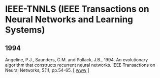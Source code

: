 # IEEE-TNNLS (IEEE Transactions on Neural Networks and Learning Systems)

## 1994

Angeline, P.J., Saunders, G.M. and Pollack, J.B., 1994. An evolutionary algorithm that constructs recurrent neural networks. IEEE Transactions on Neural Networks, 5(1), pp.54-65. [ [www](https://ieeexplore.ieee.org/abstract/document/265960) ]
